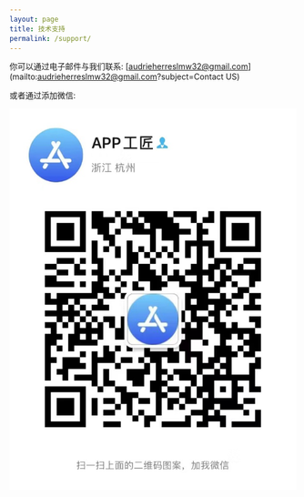 ```yaml
---
layout: page
title: 技术支持
permalink: /support/
---
```


你可以通过电子邮件与我们联系:
[audrieherreslmw32@gmail.com](mailto:audrieherreslmw32@gmail.com?subject=Contact US)

或者通过添加微信:

![微信](/assets/images/qrcode.jpg)
